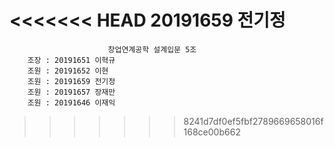 <<<<<<< HEAD
20191659 전기정 
=======
                          창업연계공학 설계입문 5조
		조장 : 20191651 이혁규
		조원 : 20191652 이현
		조원 : 20191659 전기정
		조원 : 20191657 장재만
		조원 : 20191646 이재익
>>>>>>> 8241d7df0ef5fbf2789669658016f168ce00b662
